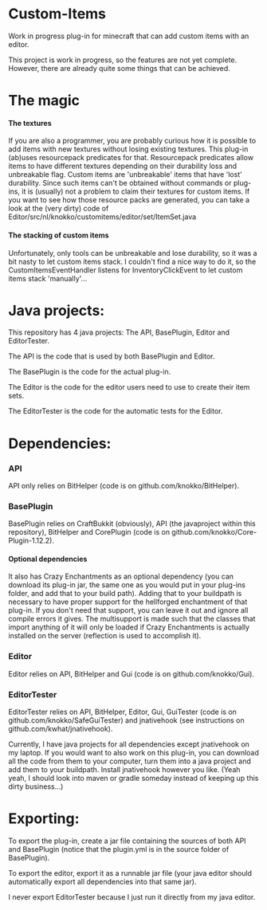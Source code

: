 # Custom-Items
Work in progress plug-in for minecraft that can add custom items with an editor.


This project is work in progress, so the features are not yet complete.
However, there are already quite some things that can be achieved.

# The magic
#### The textures
If you are also a programmer, you are probably curious how it is possible to add items with new textures without losing existing textures. This plug-in (ab)uses resourcepack predicates for that. Resourcepack predicates allow items to have different textures depending on their durability loss and unbreakable flag. Custom items are 'unbreakable' items that have 'lost' durability. Since such items can't be obtained without commands or plug-ins, it is (usually) not a problem to claim their textures for custom items. If you want to see how those resource packs are generated, you can take a look at the (very dirty) code of Editor/src/nl/knokko/customitems/editor/set/ItemSet.java

#### The stacking of custom items
Unfortunately, only tools can be unbreakable and lose durability, so it was a bit nasty to let custom items stack. I couldn't find a nice way to do it, so the CustomItemsEventHandler listens for InventoryClickEvent to let custom items stack 'manually'...


# Java projects:

This repository has 4 java projects: The API, BasePlugin, Editor and EditorTester.

The API is the code that is used by both BasePlugin and Editor.

The BasePlugin is the code for the actual plug-in.

The Editor is the code for the editor users need to use to create their item sets.

The EditorTester is the code for the automatic tests for the Editor.


# Dependencies:

### API
API only relies on BitHelper (code is on github.com/knokko/BitHelper).

### BasePlugin
BasePlugin relies on CraftBukkit (obviously), API (the javaproject within this repository), BitHelper and CorePlugin (code is on github.com/knokko/Core-Plugin-1.12.2). 
#### Optional dependencies
It also has Crazy Enchantments as an optional dependency (you can download its plug-in jar, the same one as you would put in your plug-ins folder, and add that to your build path). Adding that to your buildpath is necessary to have proper support for the hellforged enchantment of that plug-in. If you don't need that support, you can leave it out and ignore all compile errors it gives. The multisupport is made such that the classes that import anything of it will only be loaded if Crazy Enchantments is actually installed on the server (reflection is used to accomplish it).

### Editor
Editor relies on API, BitHelper and Gui (code is on github.com/knokko/Gui).

### EditorTester
EditorTester relies on API, BitHelper, Editor, Gui, GuiTester (code is on github.com/knokko/SafeGuiTester) and jnativehook (see instructions on github.com/kwhat/jnativehook).

Currently, I have java projects for all dependencies except jnativehook on my laptop. If you would want to also work on this plug-in, you can download all the code from them to your computer, turn them into a java project and add them to your buildpath. Install jnativehook however you like. (Yeah yeah, I should look into maven or gradle someday instead of keeping up this dirty business...)

# Exporting:

To export the plug-in, create a jar file containing the sources of both API and BasePlugin (notice that the plugin.yml is in the source folder of BasePlugin).

To export the editor, export it as a runnable jar file (your java editor should automatically export all dependencies into that same jar).

I never export EditorTester because I just run it directly from my java editor.
